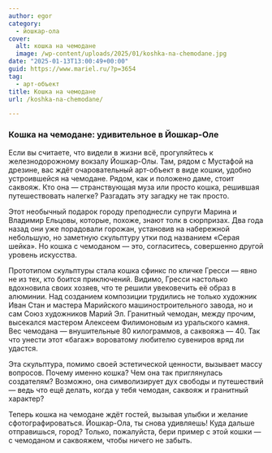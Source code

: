 ```yaml
---
author: egor
category:
  - йошкар-ола
cover:
  alt: кошка на чемодане
  image: /wp-content/uploads/2025/01/koshka-na-chemodane.jpg
date: "2025-01-13T13:00:49+00:00"
guid: https://www.mariel.ru/?p=3654
tag:
  - арт-объект
title: Кошка на чемодане
url: /koshka-na-chemodane/

---
```

### Кошка на чемодане: удивительное в Йошкар-Оле

Если вы считаете, что видели в жизни всё, прогуляйтесь к железнодорожному вокзалу Йошкар-Олы. Там, рядом с Мустафой на дрезине, вас ждёт очаровательный арт-объект в виде кошки, удобно устроившейся на чемодане. Рядом, как и положено даме, стоит саквояж. Кто она — странствующая муза или просто кошка, решившая путешествовать налегке? Разгадать эту загадку не так просто.

Этот необычный подарок городу преподнесли супруги Марина и Владимир Ельцовы, которые, похоже, знают толк в сюрпризах. Два года назад они уже порадовали горожан, установив на набережной небольшую, но заметную скульптуру утки под названием «Серая шейка». Но кошка с чемоданом — это, согласитесь, совершенно другой уровень искусства.

Прототипом скульптуры стала кошка сфинкс по кличке Гресси — явно не из тех, кто боится приключений. Видимо, Гресси настолько вдохновила своих хозяев, что те решили увековечить её образ в алюминии. Над созданием композиции трудились не только художник Иван Стан и мастера Марийского машиностроительного завода, но и сам Союз художников Марий Эл. Гранитный чемодан, между прочим, высекался мастером Алексеем Филимоновым из уральского камня. Вес чемодана — внушительные 80 килограммов, а саквояжа — 40. Так что унести этот «багаж» вороватому любителю сувениров вряд ли удастся.

Эта скульптура, помимо своей эстетической ценности, вызывает массу вопросов. Почему именно кошка? Чем она так приглянулась создателям? Возможно, она символизирует дух свободы и путешествий — ведь что ещё делать, когда у тебя чемодан, саквояж и гранитный характер?

Теперь кошка на чемодане ждёт гостей, вызывая улыбки и желание сфотографироваться. Йошкар-Ола, ты снова удивляешь! Куда дальше отправишься, город? Только, пожалуйста, бери пример с этой кошки — с чемоданом и саквояжем, чтобы ничего не забыть.
